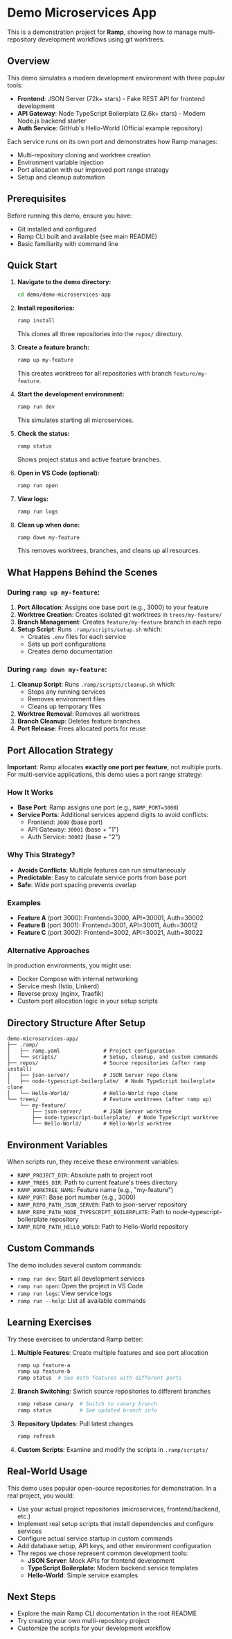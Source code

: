 # Demo Microservices App

This is a demonstration project for **Ramp**, showing how to manage multi-repository development workflows using git worktrees.

## Overview

This demo simulates a modern development environment with three popular tools:

- **Frontend**: JSON Server (72k+ stars) - Fake REST API for frontend development
- **API Gateway**: Node TypeScript Boilerplate (2.6k+ stars) - Modern Node.js backend starter
- **Auth Service**: GitHub's Hello-World (Official example repository)

Each service runs on its own port and demonstrates how Ramp manages:
- Multi-repository cloning and worktree creation
- Environment variable injection
- Port allocation with our improved port range strategy
- Setup and cleanup automation

## Prerequisites

Before running this demo, ensure you have:

- Git installed and configured
- Ramp CLI built and available (see main README)
- Basic familiarity with command line

## Quick Start

1. **Navigate to the demo directory:**
   ```bash
   cd demo/demo-microservices-app
   ```

2. **Install repositories:**
   ```bash
   ramp install
   ```
   This clones all three repositories into the `repos/` directory.

3. **Create a feature branch:**
   ```bash
   ramp up my-feature
   ```
   This creates worktrees for all repositories with branch `feature/my-feature`.

4. **Start the development environment:**
   ```bash
   ramp run dev
   ```
   This simulates starting all microservices.

5. **Check the status:**
   ```bash
   ramp status
   ```
   Shows project status and active feature branches.

6. **Open in VS Code (optional):**
   ```bash
   ramp run open
   ```

7. **View logs:**
   ```bash
   ramp run logs
   ```

8. **Clean up when done:**
   ```bash
   ramp down my-feature
   ```
   This removes worktrees, branches, and cleans up all resources.

## What Happens Behind the Scenes

### During `ramp up my-feature`:

1. **Port Allocation**: Assigns one base port (e.g., 3000) to your feature
2. **Worktree Creation**: Creates isolated git worktrees in `trees/my-feature/`
3. **Branch Management**: Creates `feature/my-feature` branch in each repo
4. **Setup Script**: Runs `.ramp/scripts/setup.sh` which:
   - Creates `.env` files for each service
   - Sets up port configurations
   - Creates demo documentation

### During `ramp down my-feature`:

1. **Cleanup Script**: Runs `.ramp/scripts/cleanup.sh` which:
   - Stops any running services
   - Removes environment files
   - Cleans up temporary files
2. **Worktree Removal**: Removes all worktrees
3. **Branch Cleanup**: Deletes feature branches
4. **Port Release**: Frees allocated ports for reuse

## Port Allocation Strategy

**Important**: Ramp allocates **exactly one port per feature**, not multiple ports. For multi-service applications, this demo uses a port range strategy:

### How It Works
- **Base Port**: Ramp assigns one port (e.g., `RAMP_PORT=3000`)
- **Service Ports**: Additional services append digits to avoid conflicts:
  - Frontend: `3000` (base port)
  - API Gateway: `30001` (base + "1")
  - Auth Service: `30002` (base + "2")

### Why This Strategy?
- **Avoids Conflicts**: Multiple features can run simultaneously
- **Predictable**: Easy to calculate service ports from base port
- **Safe**: Wide port spacing prevents overlap

### Examples
- **Feature A** (port 3000): Frontend=3000, API=30001, Auth=30002
- **Feature B** (port 3001): Frontend=3001, API=30011, Auth=30012
- **Feature C** (port 3002): Frontend=3002, API=30021, Auth=30022

### Alternative Approaches
In production environments, you might use:
- Docker Compose with internal networking
- Service mesh (Istio, Linkerd)
- Reverse proxy (nginx, Traefik)
- Custom port allocation logic in your setup scripts

## Directory Structure After Setup

```
demo-microservices-app/
├── .ramp/
│   ├── ramp.yaml              # Project configuration
│   └── scripts/               # Setup, cleanup, and custom commands
├── repos/                     # Source repositories (after ramp install)
│   ├── json-server/           # JSON Server repo clone
│   ├── node-typescript-boilerplate/  # Node TypeScript boilerplate clone
│   └── Hello-World/           # Hello-World repo clone
└── trees/                     # Feature worktrees (after ramp up)
    └── my-feature/
        ├── json-server/       # JSON Server worktree
        ├── node-typescript-boilerplate/  # Node TypeScript worktree
        └── Hello-World/       # Hello-World worktree
```

## Environment Variables

When scripts run, they receive these environment variables:

- `RAMP_PROJECT_DIR`: Absolute path to project root
- `RAMP_TREES_DIR`: Path to current feature's trees directory
- `RAMP_WORKTREE_NAME`: Feature name (e.g., "my-feature")
- `RAMP_PORT`: Base port number (e.g., 3000)
- `RAMP_REPO_PATH_JSON_SERVER`: Path to json-server repository
- `RAMP_REPO_PATH_NODE_TYPESCRIPT_BOILERPLATE`: Path to node-typescript-boilerplate repository
- `RAMP_REPO_PATH_HELLO_WORLD`: Path to Hello-World repository

## Custom Commands

The demo includes several custom commands:

- `ramp run dev`: Start all development services
- `ramp run open`: Open the project in VS Code
- `ramp run logs`: View service logs
- `ramp run --help`: List all available commands

## Learning Exercises

Try these exercises to understand Ramp better:

1. **Multiple Features**: Create multiple features and see port allocation
   ```bash
   ramp up feature-a
   ramp up feature-b
   ramp status  # See both features with different ports
   ```

2. **Branch Switching**: Switch source repositories to different branches
   ```bash
   ramp rebase canary  # Switch to canary branch
   ramp status         # See updated branch info
   ```

3. **Repository Updates**: Pull latest changes
   ```bash
   ramp refresh
   ```

4. **Custom Scripts**: Examine and modify the scripts in `.ramp/scripts/`

## Real-World Usage

This demo uses popular open-source repositories for demonstration. In a real project, you would:

- Use your actual project repositories (microservices, frontend/backend, etc.)
- Implement real setup scripts that install dependencies and configure services
- Configure actual service startup in custom commands
- Add database setup, API keys, and other environment configuration
- The repos we chose represent common development tools:
  - **JSON Server**: Mock APIs for frontend development
  - **TypeScript Boilerplate**: Modern backend service templates
  - **Hello-World**: Simple service examples

## Next Steps

- Explore the main Ramp CLI documentation in the root README
- Try creating your own multi-repository project
- Customize the scripts for your development workflow